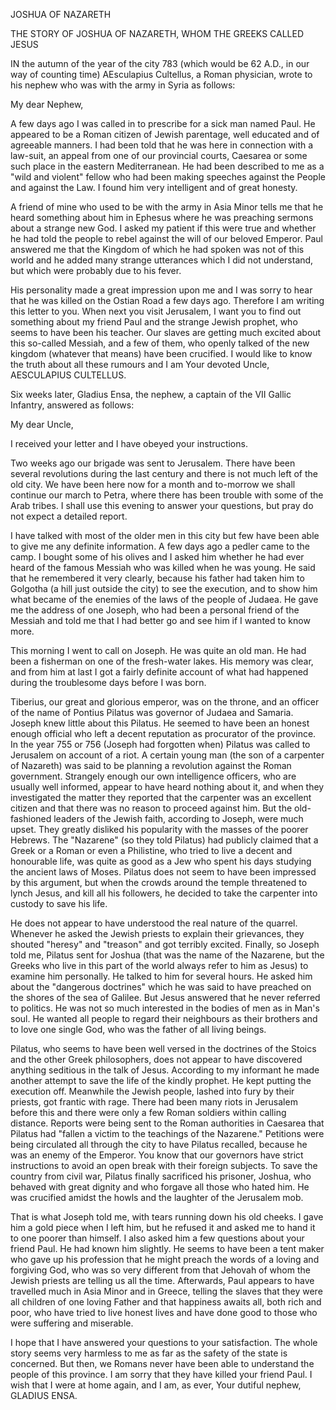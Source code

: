JOSHUA OF NAZARETH

THE STORY OF JOSHUA OF NAZARETH, WHOM
THE GREEKS CALLED JESUS


IN the autumn of the year of the city 783 (which would be
62 A.D., in our way of counting time) AEsculapius Cultellus, a
Roman physician, wrote to his nephew who was with the army
in Syria as follows:


My dear Nephew,

A few days ago I was called in to prescribe for a sick man
named Paul. He appeared to be a Roman citizen of Jewish
parentage, well educated and of agreeable manners. I had
been told that he was here in connection with a law-suit, an appeal
from one of our provincial courts, Caesarea or some such
place in the eastern Mediterranean. He had been described to
me as a "wild and violent" fellow who had been making
speeches against the People and against the Law. I found him
very intelligent and of great honesty.

A friend of mine who used to be with the army in Asia
Minor tells me that he heard something about him in Ephesus
where he was preaching sermons about a strange new God. I
asked my patient if this were true and whether he had told the
people to rebel against the will of our beloved Emperor. Paul
answered me that the Kingdom of which he had spoken was
not of this world and he added many strange utterances which
I did not understand, but which were probably due to his
fever.

His personality made a great impression upon me and I
was sorry to hear that he was killed on the Ostian Road a few
days ago. Therefore I am writing this letter to you. When
next you visit Jerusalem, I want you to find out something
about my friend Paul and the strange Jewish prophet, who
seems to have been his teacher. Our slaves are getting much
excited about this so-called Messiah, and a few of them, who
openly talked of the new kingdom (whatever that means) have
been crucified. I would like to know the truth about all these
rumours and I am
                              Your devoted Uncle,
                                   AESCULAPIUS CULTELLUS.


Six weeks later, Gladius Ensa, the nephew, a captain of the
VII Gallic Infantry, answered as follows:


My dear Uncle,

I received your letter and I have obeyed your instructions.

Two weeks ago our brigade was sent to Jerusalem. There
have been several revolutions during the last century and there
is not much left of the old city. We have been here now for a
month and to-morrow we shall continue our march to Petra,
where there has been trouble with some of the Arab tribes. I
shall use this evening to answer your questions, but pray do
not expect a detailed report.

I have talked with most of the older men in this city but
few have been able to give me any definite information. A
few days ago a pedler came to the camp. I bought some of
his olives and I asked him whether he had ever heard of the
famous Messiah who was killed when he was young. He said
that he remembered it very clearly, because his father had
taken him to Golgotha (a hill just outside the city) to see
the execution, and to show him what became of the enemies of
the laws of the people of Judaea. He gave me the address of
one Joseph, who had been a personal friend of the Messiah
and told me that I had better go and see him if I wanted to
know more.

This morning I went to call on Joseph. He was quite an
old man. He had been a fisherman on one of the fresh-water
lakes. His memory was clear, and from him at last I got a
fairly definite account of what had happened during the
troublesome days before I was born.

Tiberius, our great and glorious emperor, was on the throne,
and an officer of the name of Pontius Pilatus was governor of
Judaea and Samaria. Joseph knew little about this Pilatus.
He seemed to have been an honest enough official who left a
decent reputation as procurator of the province. In the year
755 or 756 (Joseph had forgotten when) Pilatus was called to
Jerusalem on account of a riot. A certain young man (the
son of a carpenter of Nazareth) was said to be planning a
revolution against the Roman government. Strangely enough
our own intelligence officers, who are usually well informed,
appear to have heard nothing about it, and when they investigated
the matter they reported that the carpenter was an
excellent citizen and that there was no reason to proceed against
him. But the old-fashioned leaders of the Jewish faith, according
to Joseph, were much upset. They greatly disliked his
popularity with the masses of the poorer Hebrews. The
"Nazarene" (so they told Pilatus) had publicly claimed that a
Greek or a Roman or even a Philistine, who tried to live a decent
and honourable life, was quite as good as a Jew who spent
his days studying the ancient laws of Moses. Pilatus does not
seem to have been impressed by this argument, but when the
crowds around the temple threatened to lynch Jesus, and kill
all his followers, he decided to take the carpenter into custody
to save his life.

He does not appear to have understood the real nature of
the quarrel. Whenever he asked the Jewish priests to explain
their grievances, they shouted "heresy" and "treason" and got
terribly excited. Finally, so Joseph told me, Pilatus sent for
Joshua (that was the name of the Nazarene, but the Greeks
who live in this part of the world always refer to him as Jesus)
to examine him personally. He talked to him for several
hours. He asked him about the "dangerous doctrines" which
he was said to have preached on the shores of the sea of Galilee.
But Jesus answered that he never referred to politics. He was
not so much interested in the bodies of men as in Man's soul.
He wanted all people to regard their neighbours as their
brothers and to love one single God, who was the father of all
living beings.

Pilatus, who seems to have been well versed in the doctrines
of the Stoics and the other Greek philosophers, does not appear
to have discovered anything seditious in the talk of Jesus.
According to my informant he made another attempt to save
the life of the kindly prophet. He kept putting the execution
off. Meanwhile the Jewish people, lashed into fury by their
priests, got frantic with rage. There had been many riots in
Jerusalem before this and there were only a few Roman soldiers
within calling distance. Reports were being sent to the
Roman authorities in Caesarea that Pilatus had "fallen a victim
to the teachings of the Nazarene." Petitions were being
circulated all through the city to have Pilatus recalled, because
he was an enemy of the Emperor. You know that our governors
have strict instructions to avoid an open break with
their foreign subjects. To save the country from civil war,
Pilatus finally sacrificed his prisoner, Joshua, who behaved
with great dignity and who forgave all those who hated him.
He was crucified amidst the howls and the laughter of the
Jerusalem mob.

That is what Joseph told me, with tears running down his
old cheeks. I gave him a gold piece when I left him, but he
refused it and asked me to hand it to one poorer than himself.
I also asked him a few questions about your friend Paul. He
had known him slightly. He seems to have been a tent maker
who gave up his profession that he might preach the words of
a loving and forgiving God, who was so very different from
that Jehovah of whom the Jewish priests are telling us all
the time. Afterwards, Paul appears to have travelled much
in Asia Minor and in Greece, telling the slaves that they were
all children of one loving Father and that happiness awaits all,
both rich and poor, who have tried to live honest lives and have
done good to those who were suffering and miserable.

I hope that I have answered your questions to your satisfaction.
The whole story seems very harmless to me as far as
the safety of the state is concerned. But then, we Romans
never have been able to understand the people of this province.
I am sorry that they have killed your friend Paul. I wish that
I were at home again, and I am, as ever,
                         Your dutiful nephew,
                                   GLADIUS ENSA.

